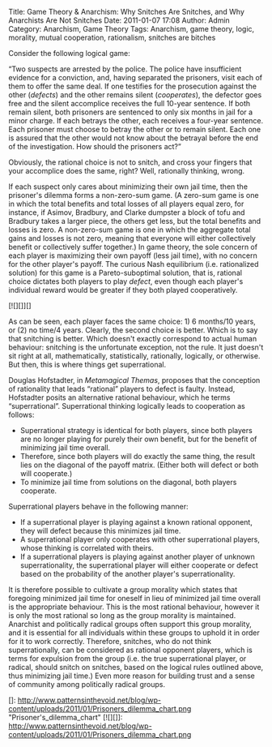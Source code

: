 Title: Game Theory & Anarchism: Why Snitches Are Snitches, and Why Anarchists Are Not Snitches
Date: 2011-01-07 17:08
Author: Admin
Category: Anarchism, Game Theory
Tags: Anarchism, game theory, logic, morality, mutual cooperation, rationalism, snitches are bitches

Consider the following logical game:

“Two suspects are arrested by the police. The police have insufficient
evidence for a conviction, and, having separated the prisoners, visit
each of them to offer the same deal. If one testifies for the
prosecution against the other (*defects*) and the other remains silent
(*cooperates*), the defector goes free and the silent accomplice
receives the full 10-year sentence. If both remain silent, both
prisoners are sentenced to only six months in jail for a minor charge.
If each betrays the other, each receives a four-year sentence. Each
prisoner must choose to betray the other or to remain silent. Each one
is assured that the other would not know about the betrayal before the
end of the investigation. How should the prisoners act?”

Obviously, the rational choice is not to snitch, and cross your fingers
that your accomplice does the same, right? Well, rationally thinking,
wrong.

If each suspect only cares about minimizing their own jail time, then
the prisoner's dilemma forms a non-zero-sum game. (A zero-sum game is
one in which the total benefits and total losses of all players equal
zero, for instance, if Asimov, Bradbury, and Clarke dumpster a block of
tofu and Bradbury takes a larger piece, the others get less, but the
total benefits and losses is zero. A non-zero-sum game is one in which
the aggregate total gains and losses is not zero, meaning that everyone
will either collectively benefit or collectively suffer together.) In
game theory, the sole concern of each player is maximizing their own
payoff (less jail time), with no concern for the other player's payoff.
The curious Nash equilibrium (i.e. rationalized solution) for this game
is a Pareto-suboptimal solution, that is, rational choice dictates both
players to play *defect*, even though each player's individual reward
would be greater if they both played cooperatively.

[![][]][]

As can be seen, each player faces the same choice: 1) 6 months/10 years,
or (2) no time/4 years. Clearly, the second choice is better. Which is
to say that snitching is better. Which doesn't exactly correspond to
actual human behaviour: snitching is the unfortunate exception, not the
rule. It just doesn't sit right at all, mathematically, statistically,
rationally, logically, or otherwise. But then, this is where things get
superrational.

Douglas Hofstadter, in *Metamagical Themas*, proposes that the
conception of rationality that leads “rational” players to defect is
faulty. Instead, Hofstadter posits an alternative rational behaviour,
which he terms “superrational”. Superrational thinking logically leads
to cooperation as follows:

-   Superrational strategy is identical for both players, since both
    players are no longer playing for purely their own benefit, but for
    the benefit of minimizing jail time overall.
-   Therefore, since both players will do exactly the same thing, the
    result lies on the diagonal of the payoff matrix. (Either both will
    defect or both will cooperate.)
-   To minimize jail time from solutions on the diagonal, both players
    cooperate.

Superrational players behave in the following manner:

-   If a superrational player is playing against a known rational
    opponent, they will defect because this minimizes jail time.
-   A superrational player only cooperates with other superrational
    players, whose thinking is correlated with theirs.
-   If a superrational players is playing against another player of
    unknown superrationality, the superrational player will either
    cooperate or defect based on the probability of the another player's
    superrationality.

It is therefore possible to cultivate a group morality which states that
foregoing minimized jail time for oneself in lieu of minimized jail time
overall is the appropriate behaviour. This is the most rational
behaviour, however it is only the most rational so long as the group
morality is maintained. Anarchist and politically radical groups often
support this group morality, and it is essential for all individuals
within these groups to uphold it in order for it to work correctly.
Therefore, snitches, who do not think superrationally, can be considered
as rational opponent players, which is terms for expulsion from the
group (i.e. the true superrational player, or radical, should snitch on
snitches, based on the logical rules outlined above, thus minimizing
jail time.) Even more reason for building trust and a sense of community
among politically radical groups.

  []: http://www.patternsinthevoid.net/blog/wp-content/uploads/2011/01/Prisoners_dilemma_chart.png
    "Prisoner's_dilemma_chart"
  [![][]]: http://www.patternsinthevoid.net/blog/wp-content/uploads/2011/01/Prisoners_dilemma_chart.png
